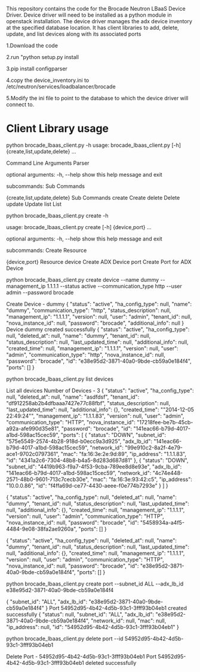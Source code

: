 This repository contains the code for the Brocade Neutron LBaaS Device Driver.
Device driver will need to be installed as a python module in openstack installation.
The device driver manages the adx device inventory at the specified database location.
It has client libraries to add, delete, update, and list devices along with its associated ports

1.Download the code

2.run "python setup.py install

3.pip install configparser

4.copy the device_inventory.ini to /etc/neutron/services/loadbalancer/brocade

5.Modify the ini file to point to the database to which the device driver will connect to.


Client Library usage
==========================

python brocade_lbaas_client.py -h
usage: brocade_lbaas_client.py [-h] {create,list,update,delete} ...

Command Line Arguments Parser

optional arguments:
  -h, --help            show this help message and exit

subcommands:
  Sub Commands

  {create,list,update,delete}
                        Sub Commands
    create              Create
    delete              Delete
    update              Update
    list                List



python brocade_lbaas_client.py create -h

usage: brocade_lbaas_client.py create [-h] {device,port} ...

optional arguments:
  -h, --help     show this help message and exit

subcommands:
  Create Resource

  {device,port}  Resource
    device       Create ADX Device
    port         Create Port for ADX Device



python brocade_lbaas_client.py create device --name dummy --management_ip 1.1.1.1 --status active --communication_type http --user admin --password brocade

Create Device - dummy
{
    "status": "active",
    "ha_config_type": null,
    "name": "dummy",
    "communication_type": "http",
    "status_description": null,
    "management_ip": "1.1.1.1",
    "version": null,
    "user": "admin",
    "tenant_id": null,
    "nova_instance_id": null,
    "password": "brocade",
    "additional_info": null
}
Device dummy created successfully
{
    "status": "active",
    "ha_config_type": null,
    "deleted_at": null,
    "name": "dummy",
    "tenant_id": null,
    "status_description": null,
    "last_updated_time": null,
    "additional_info": null,
    "created_time": null,
    "management_ip": "1.1.1.1",
    "version": null,
    "user": "admin",
    "communication_type": "http",
    "nova_instance_id": null,
    "password": "brocade",
    "id": "e38e95d2-3871-40a0-9bde-cb59a0e184f4",
    "ports": []
}



python brocade_lbaas_client.py list devices

List all devices
Number of Devices - 3
{
    "status": "active",
    "ha_config_type": null,
    "deleted_at": null,
    "name": "asdfdsf",
    "tenant_id": "df912258ab2b4dfbaaa7427e77c88fbf",
    "status_description": null,
    "last_updated_time": null,
    "additional_info": {},
    "created_time": "\"2014-12-05 22:49:24\"",
    "management_ip": "1.1.1.83",
    "version": null,
    "user": "admin",
    "communication_type": "HTTP",
    "nova_instance_id": "17218fee-be7b-45cb-a92a-afe990d35e81",
    "password": "brocade",
    "id": "141eac66-b79d-4017-a1bd-598ac15cec59",
    "ports": [
        {
            "status": "DOWN",
            "subnet_id": "575e5549-2574-4b28-918d-b0ecc9a3d925",
            "adx_lb_id": "141eac66-b79d-4017-a1bd-598ac15cec59",
            "network_id": "99e910c2-8a2f-4e79-ace1-9702c0797361",
            "mac": "fa:16:3e:2e:9d:89",
            "ip_address": "1.1.1.83",
            "id": "4341a2c6-7304-48b8-b4a5-8d283d687d81"
        },
        {
            "status": "DOWN",
            "subnet_id": "4419b963-f9a7-4f53-9cba-789ee8d8e93e",
            "adx_lb_id": "141eac66-b79d-4017-a1bd-598ac15cec59",
            "network_id": "4c74e448-2571-48b0-9601-713c7cecb30e",
            "mac": "fa:16:3e:93:42:c5",
            "ip_address": "10.0.0.86",
            "id": "f4ffa69d-ce77-4430-aeee-f0e774b7293e"
        }
    ]
}

{
    "status": "active",
    "ha_config_type": null,
    "deleted_at": null,
    "name": "dummy",
    "tenant_id": null,
    "status_description": null,
    "last_updated_time": null,
    "additional_info": {},
    "created_time": null,
    "management_ip": "1.1.1.1",
    "version": null,
    "user": "admin",
    "communication_type": "HTTP",
    "nova_instance_id": null,
    "password": "brocade",
    "id": "5458934a-a4f5-4484-9e08-38fa2ae9260a",
    "ports": []
}

{
    "status": "active",
    "ha_config_type": null,
    "deleted_at": null,
    "name": "dummy",
    "tenant_id": null,
    "status_description": null,
    "last_updated_time": null,
    "additional_info": {},
    "created_time": null,
    "management_ip": "1.1.1.1",
    "version": null,
    "user": "admin",
    "communication_type": "HTTP",
    "nova_instance_id": null,
    "password": "brocade",
    "id": "e38e95d2-3871-40a0-9bde-cb59a0e184f4",
    "ports": []
}



python brocade_lbaas_client.py create port --subnet_id ALL --adx_lb_id e38e95d2-3871-40a0-9bde-cb59a0e184f4


{
    "subnet_id": "ALL",
    "adx_lb_id": "e38e95d2-3871-40a0-9bde-cb59a0e184f4"
}
Port 54952d95-4b42-4d5b-93c1-3fff93b04eb1 created successfully
{
    "status": null,
    "subnet_id": "ALL",
    "adx_lb_id": "e38e95d2-3871-40a0-9bde-cb59a0e184f4",
    "network_id": null,
    "mac": null,
    "ip_address": null,
    "id": "54952d95-4b42-4d5b-93c1-3fff93b04eb1"
}



python brocade_lbaas_client.py delete port --id 54952d95-4b42-4d5b-93c1-3fff93b04eb1

Delete Port - 54952d95-4b42-4d5b-93c1-3fff93b04eb1
Port 54952d95-4b42-4d5b-93c1-3fff93b04eb1 deleted successfully

